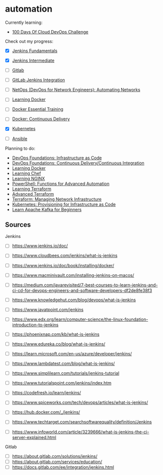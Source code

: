 # automation

Currently learning:

- [100 Days Of Cloud DevOps Challenge](https://github.com/agcdtmr/100DaysOfCloudDevOps)



Check out my progress:
- [x] [Jenkins Fundamentals](https://github.com/agcdtmr/automation/blob/main/jenkins-fundamentals.md)
- [x] [Jenkins Intermediate](https://github.com/agcdtmr/automation/blob/main/jenkins-intermediate.md)
- [ ] [Gitlab](https://github.com/agcdtmr/automation/blob/main/gitlab.md)
- [ ] [GitLab Jenkins Integration](https://github.com/agcdtmr/automation/blob/main/gitLab-jenkins-integration.md)
- [ ] [NetOps (DevOps for Network Engineers): Automating Networks](https://github.com/agcdtmr/automation/blob/main/netops.md)
- [ ] [Learning Docker](https://github.com/agcdtmr/automation/blob/main/docker/docker.md)
- [ ] [Docker Essential Training](https://www.linkedin.com/learning/docker-essential-training/diving-deeper-into-docker?u=2080948)
- [ ] [Docker: Continuous Delivery](https://www.linkedin.com/learning/docker-continuous-delivery/welcome?u=2080948)
- [x] [Kubernetes](https://github.com/agcdtmr/automation/tree/main/kubernetes/kim-kubernetes)
- [ ] [Ansible](https://github.com/agcdtmr/automation/blob/main/ansible.md)


Planning to do:
- [DevOps Foundations: Infrastructure as Code](https://www.linkedin.com/learning/devops-foundations-infrastructure-as-code-18965758/make-your-systems-better-with-infrastructure-as-code?u=2080948)
- [DevOps Foundations: Continuous Delivery/Continuous Integration](https://www.linkedin.com/learning/devops-foundations-continuous-delivery-continuous-integration-14449917/devops-foundations-cd-ci?u=2080948)
- [Learning Docker](https://www.linkedin.com/learning/learning-docker-17236240/get-up-and-running-quick-with-docker?u=2080948)
- [Learning Chef](https://www.linkedin.com/learning/learning-chef/welcome?u=2080948)
- [Learning NGINX](https://www.linkedin.com/learning/learning-nginx-17014605/what-is-nginx?u=2080948)
- [PowerShell: Functions for Advanced Automation](https://www.linkedin.com/learning/powershell-functions-for-advanced-automation/advance-your-powershell-functions?u=2080948)
- [Learning Terraform](https://www.linkedin.com/learning/learning-terraform-15575129/learn-terraform-for-your-cloud-infrastructure?u=2080948)
- [Advanced Terraform](https://www.linkedin.com/learning/advanced-terraform-18720794/introduction-to-advanced-terraform?u=2080948)
- [Terraform: Managing Network Infrastructure](https://www.linkedin.com/learning/terraform-managing-network-infrastructure/network-management-in-the-cloud?u=2080948)
- [Kubernetes: Provisioning for Infrastructure as Code](https://www.linkedin.com/learning/kubernetes-provisioning-for-infrastructure-as-code/introduction?u=2080948)
- [Learn Apache Kafka for Beginners](https://www.linkedin.com/learning/learn-apache-kafka-for-beginners-22305582/kafka-course-introduction?u=2080948)



## Sources

Jenkins
- [ ] https://www.jenkins.io/doc/
- [ ] https://www.cloudbees.com/jenkins/what-is-jenkins
- [ ] https://www.jenkins.io/doc/book/installing/docker/
- [ ] https://www.macminivault.com/installing-jenkins-on-macos/
- [ ] https://medium.com/javarevisited/7-best-courses-to-learn-jenkins-and-ci-cd-for-devops-engineers-and-software-developers-df2de8fe38f3
- [ ] https://www.knowledgehut.com/blog/devops/what-is-jenkins
- [ ] https://www.javatpoint.com/jenkins
- [ ] https://www.edx.org/learn/computer-science/the-linux-foundation-introduction-to-jenkins
- [ ] https://phoenixnap.com/kb/what-is-jenkins
- [ ] https://www.edureka.co/blog/what-is-jenkins/
- [ ] https://learn.microsoft.com/en-us/azure/developer/jenkins/
- [ ] https://www.lambdatest.com/blog/what-is-jenkins/
- [ ] https://www.simplilearn.com/tutorials/jenkins-tutorial
- [ ] https://www.tutorialspoint.com/jenkins/index.htm
- [ ] https://codefresh.io/learn/jenkins/
- [ ] https://www.spiceworks.com/tech/devops/articles/what-is-jenkins/
- [ ] https://hub.docker.com/_/jenkins/
- [ ] https://www.techtarget.com/searchsoftwarequality/definition/Jenkins
- [ ] https://www.infoworld.com/article/3239666/what-is-jenkins-the-ci-server-explained.html



Gitlab
- [ ] https://about.gitlab.com/solutions/jenkins/
- [ ] https://about.gitlab.com/services/education/
- [ ] https://docs.gitlab.com/ee/integration/jenkins.html
